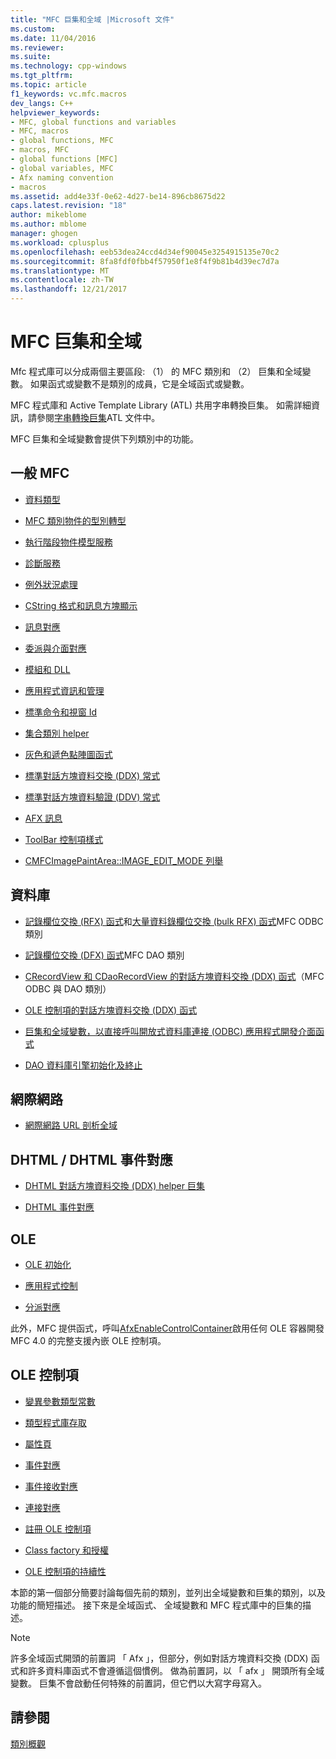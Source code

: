 ```yaml
---
title: "MFC 巨集和全域 |Microsoft 文件"
ms.custom: 
ms.date: 11/04/2016
ms.reviewer: 
ms.suite: 
ms.technology: cpp-windows
ms.tgt_pltfrm: 
ms.topic: article
f1_keywords: vc.mfc.macros
dev_langs: C++
helpviewer_keywords:
- MFC, global functions and variables
- MFC, macros
- global functions, MFC
- macros, MFC
- global functions [MFC]
- global variables, MFC
- Afx naming convention
- macros
ms.assetid: add4e33f-0e62-4d27-be14-896cb8675d22
caps.latest.revision: "18"
author: mikeblome
ms.author: mblome
manager: ghogen
ms.workload: cplusplus
ms.openlocfilehash: eeb53dea24ccd4d34ef90045e3254915135e70c2
ms.sourcegitcommit: 8fa8fdf0fbb4f57950f1e8f4f9b81b4d39ec7d7a
ms.translationtype: MT
ms.contentlocale: zh-TW
ms.lasthandoff: 12/21/2017
---
```

# <a name="mfc-macros-and-globals"></a>MFC 巨集和全域
Mfc 程式庫可以分成兩個主要區段: （1） 的 MFC 類別和 （2） 巨集和全域變數。 如果函式或變數不是類別的成員，它是全域函式或變數。  
  
 MFC 程式庫和 Active Template Library (ATL) 共用字串轉換巨集。 如需詳細資訊，請參閱[字串轉換巨集](../../atl/reference/string-conversion-macros.md)ATL 文件中。  
  
 MFC 巨集和全域變數會提供下列類別中的功能。  
  
## <a name="general-mfc"></a>一般 MFC  
  
-   [資料類型](data-types-mfc.md)  
  
-   [MFC 類別物件的型別轉型](type-casting-of-mfc-class-objects.md)  
  
-   [執行階段物件模型服務](run-time-object-model-services.md)  
  
-   [診斷服務](diagnostic-services.md)  
  
-   [例外狀況處理](exception-processing.md)  
  
-   [CString 格式和訊息方塊顯示](cstring-formatting-and-message-box-display.md)  
  
-   [訊息對應](message-map-macros-mfc.md)  

-   [委派與介面對應](delegate-and-interface-maps.md)

-   [模組和 DLL](extension-dll-macros.md)
  
-   [應用程式資訊和管理](application-information-and-management.md)  
  
-   [標準命令和視窗 Id](standard-command-and-window-ids.md)  
  
-   [集合類別 helper](collection-class-helpers.md)  
  
-   [灰色和遞色點陣圖函式](gray-and-dithered-bitmap-functions.md)  
  
-   [標準對話方塊資料交換 (DDX) 常式](standard-dialog-data-exchange-routines.md)  
  
-   [標準對話方塊資料驗證 (DDV) 常式](standard-dialog-data-validation-routines.md)  
  
-   [AFX 訊息](afx-messages.md)  
  
-   [ToolBar 控制項樣式](toolbar-control-styles.md)  
  
-   [CMFCImagePaintArea::IMAGE_EDIT_MODE 列舉](cmfcimagepaintarea-image-edit-mode-enumeration.md)  

  
## <a name="database"></a>資料庫  
  
-   [記錄欄位交換 (RFX) 函式](record-field-exchange-functions.md)和[大量資料錄欄位交換 (bulk RFX) 函式](record-field-exchange-functions.md)MFC ODBC 類別  
  
-   [記錄欄位交換 (DFX) 函式](record-field-exchange-functions.md)MFC DAO 類別  
  
-   [CRecordView 和 CDaoRecordView 的對話方塊資料交換 (DDX) 函式](dialog-data-exchange-functions-for-crecordview-and-cdaorecordview.md)（MFC ODBC 與 DAO 類別）  
  
-   [OLE 控制項的對話方塊資料交換 (DDX) 函式](dialog-data-exchange-functions-for-ole-controls.md)  
  
-   [巨集和全域變數，以直接呼叫開放式資料庫連接 (ODBC) 應用程式開發介面函式](database-macros-and-globals.md)  
  
-   [DAO 資料庫引擎初始化及終止](dao-database-engine-initialization-and-termination.md)  
  
## <a name="internet"></a>網際網路  
  
-   [網際網路 URL 剖析全域](internet-url-parsing-globals.md)  
  
## <a name="dhtml--dhtml-event-maps"></a>DHTML / DHTML 事件對應  
  
-   [DHTML 對話方塊資料交換 (DDX) helper 巨集](ddx-dhtml-helper-macros.md)  
  
-   [DHTML 事件對應](dhtml-event-maps.md)  
  
## <a name="ole"></a>OLE  
  
-   [OLE 初始化](ole-initialization.md)  
  
-   [應用程式控制](application-control.md)  
  
-   [分派對應](dispatch-maps.md)  
  
 此外，MFC 提供函式，呼叫[AfxEnableControlContainer](ole-initialization.md#afxenablecontrolcontainer)啟用任何 OLE 容器開發 MFC 4.0 的完整支援內嵌 OLE 控制項。  
  
## <a name="ole-controls"></a>OLE 控制項  
  
-   [變異參數類型常數](variant-parameter-type-constants.md)  
  
-   [類型程式庫存取](type-library-access.md)  
  
-   [屬性頁](property-pages-mfc.md)  
  
-   [事件對應](event-maps.md)  
  
-   [事件接收對應](event-sink-maps.md)  
  
-   [連接對應](connection-maps.md)  
  
-   [註冊 OLE 控制項](registering-ole-controls.md)  
  
-   [Class factory 和授權](class-factories-and-licensing.md)  
  
-   [OLE 控制項的持續性](persistence-of-ole-controls.md)  
  
 本節的第一個部分簡要討論每個先前的類別，並列出全域變數和巨集的類別，以及功能的簡短描述。 接下來是全域函式、 全域變數和 MFC 程式庫中的巨集的描述。  
  
> [!NOTE]
>  許多全域函式開頭的前置詞 「 Afx 」，但部分，例如對話方塊資料交換 (DDX) 函式和許多資料庫函式不會遵循這個慣例。 做為前置詞，以 「 afx 」 開頭所有全域變數。 巨集不會啟動任何特殊的前置詞，但它們以大寫字母寫入。  
  
## <a name="see-also"></a>請參閱  
 [類別概觀](../../mfc/class-library-overview.md)



